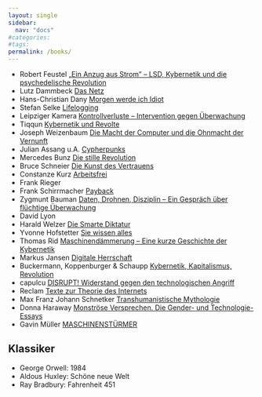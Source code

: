```yaml
---
layout: single
sidebar:
  nav: "docs"
#categories:
#tags:
permalink: /books/
---
```


+ Robert Feustel         <a href="https://www.springer.com/us/book/9783658095741" target="_blank">„Ein Anzug aus Strom” – LSD, Kybernetik und die psychedelische Revolution</a>
+ Lutz Dammbeck          <a href="http://www.edition-nautilus.de/programm/politik/buch-978-3-89401-453-7.html" target="_blank">Das Netz</a>
+ Hans-Christian Dany    <a href="http://www.edition-nautilus.de/programm/Flugschriften/buch-978-3-89401-784-2.html" target="_blank">Morgen werde ich Idiot</a>
+ Stefan Selke           <a href="http://www.ullsteinbuchverlage.de/nc/buch/details/lifelogging-9783843706865.html" target="_blank">Lifelogging</a>
+ Leipziger Kamera       <a href="http://leipzigerkamera.twoday.net/" target="_blank">Kontrollverluste – Intervention gegen Überwachung</a>
+ Tiqqun                 <a href="http://www.diaphanes.de/buch/detail/100" target="_blank">Kybernetik und Revolte</a>
+ Joseph Weizenbaum      <a href="http://www.suhrkamp.de/buecher/die_macht_der_computer_und_die_ohnmacht_der_vernunft-joseph_weizenbaum_27874.html" target="_blank">Die Macht der Computer und die Ohnmacht der Vernunft</a>
+ Julian Assang u.A.     <a href="http://www.orbooks.com/catalog/cypherpunks/" target="_blank">Cypherpunks</a>
+ Mercedes Bunz          <a href="http://www.suhrkamp.de/buecher/die_stille_revolution-mercedes_bunz_26043.html" target="_blank">Die stille Revolution</a>
+ Bruce Schneier         <a href="http://www.mitp.de/IT-Web/IT-Sicherheit/Die-Kunst-des-Vertrauens.html" target="_blank">Die Kunst des Vertrauens</a>
+ Constanze Kurz         <a href="http://www.randomhouse.de/Buch/Arbeitsfrei-Eine-Entdeckungsreise-zu-den-Maschinen-die-uns-ersetzen/Constanze-Kurz/e438314.rhd" target="_blank">Arbeitsfrei</a>
+ Frank Rieger
+ Frank Schirrmacher     <a href="http://www.randomhouse.de/Paperback/Payback/Frank-Schirrmacher/Pantheon/e355243.rhd" target="_blank">Payback</a>
+ Zygmunt Bauman         <a href="http://www.suhrkamp.de/buecher/daten_drohnen_disziplin-zygmunt_bauman_12667.html" target="_blank">Daten, Drohnen, Disziplin – Ein Gespräch über flüchtige Überwachung</a>
+ David Lyon
+ Harald Welzer          <a href="http://www.fischerverlage.de/buch/die_smarte_diktatur/9783104036861" target="_blank">Die Smarte Diktatur</a>
+ Yvonne Hofstetter      <a href="https://www.randomhouse.de/Buch/Sie-wissen-alles/Yvonne-Hofstetter/C.-Bertelsmann/e458581.rhd" target="_blank">Sie wissen alles</a>
+ Thomas Rid             <a href="http://www.ullsteinbuchverlage.de/nc/buch/details/maschinendaemmerung-9783549074695.html" target="_blank">Maschinendämmerung – Eine kurze Geschichte der Kybernetik</a>
+ Markus Jansen          <a href="http://www.schmetterling-verlag.de/page-5_isbn-3-89657-076-5.htm">Digitale Herrschaft</a>
+ Buckermann, Koppenburger & Schaupp        <a href="https://www.unrast-verlag.de/neuerscheinungen/kybernetik-kapitalismus-revolutionen-detail">Kybernetik, Kapitalismus, Revolution</a>
+ capulcu       <a href="https://www.unrast-verlag.de/neuerscheinungen/disrupt-detail">DISRUPT! Widerstand gegen den technologischen Angriff</a>
+ Reclam <a href="https://www.reclam.de/detail/978-3-15-019476-8/Texte_zur_Theorie_des_Internets">Texte zur Theorie des Internets</a>
+ Max Franz Johann Schnetker <a href="https://unrast-verlag.de/produkt/transhumanistische-mythologie/">Transhumanistische Mythologie</a>
+ Donna Haraway <a href="https://argument.de/produkt/monstroese-versprechen-die-gender-und-technologie-essays/">Monströse Versprechen. Die Gender- und Technologie-Essays</a>
+ Gavin Müller <a href="https://edition-nautilus.de/programm/maschinenstuermer/">MASCHINENSTÜRMER</a>


## Klassiker

+   George Orwell: 1984
+   Aldous Huxley: Schöne neue Welt
+   Ray Bradbury: Fahrenheit 451
